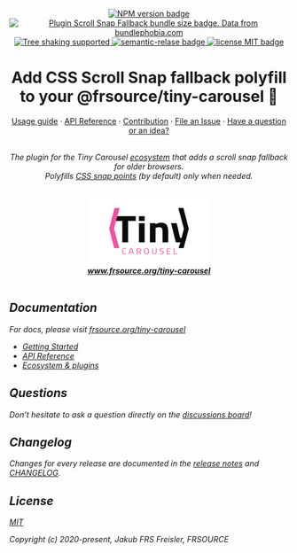 <p align="center">
  <a href="https://www.npmjs.com/package/">
    <img src="https://img.shields.io/npm/v/@frsource/tiny-carousel-plugin-scroll-snap-fallback" alt="NPM version badge">
  </a>
  <a href="https://bundlephobia.com/result?p=@frsource/tiny-carousel-plugin-scroll-snap-fallback" title="Visit bundlephobia for more details!">
    <img src="https://img.shields.io/bundlephobia/minzip/@frsource/tiny-carousel-plugin-scroll-snap-fallback" alt="Plugin Scroll Snap Fallback bundle size badge. Data from bundlephobia.com">
  </a>
  <a href="https://bundlephobia.com/result?p=@frsource/tiny-carousel-plugin-scroll-snap-fallback">
    <img src="https://badgen.net/bundlephobia/tree-shaking/@frsource/tiny-carousel-plugin-scroll-snap-fallback" alt="Tree shaking supported">
  </a>
  <a href="https://github.com/semantic-release/semantic-release">
    <img src="https://img.shields.io/badge/%20%20%F0%9F%93%A6%F0%9F%9A%80-semantic--release-e10079.svg" alt="semantic-relase badge">
  </a>
  <a href="https://github.com/FRSOURCE/tiny-carousel/blob/master/LICENSE">
    <img src="https://img.shields.io/github/license/FRSOURCE/tiny-carousel" alt="license MIT badge">
  </a>
</p>

<h1 align="center">Add CSS Scroll Snap fallback polyfill to your @frsource/tiny-carousel 🧩</h1>

<p align="center">
  <a href="https://www.frsource.org/tiny-carousel/guide/usage/#plugin-scroll-snap-fallback">Usage guide</a>
  ·
  <a href="https://www.frsource.org/tiny-carousel/api-reference/plugin-scroll-snap-fallback/">API Reference</a>
  ·
  <a href="https://www.frsource.org/tiny-carousel/contribution/">Contribution</a>
  ·
  <a href="https://github.com/FRSOURCE/tiny-carousel/issues">File an Issue</a>
  ·
  <a href="https://github.com/FRSOURCE/tiny-carousel/discussions">Have a question or an idea?</a>
  <br>
</p>

<p align="center">
  <br>
  <i>The plugin for the Tiny Carousel <a href="https://www.frsource.org/tiny-carousel/ecosystem/">ecosystem</a> that adds a scroll snap fallback for older browsers.
    <br>Polyfills <a href="https://developer.mozilla.org/en-US/docs/Web/CSS/CSS_Scroll_Snap">CSS snap points</a> (by default) only when needed.
  <br>
  <br>
</p>


<p align="center">
  <img src="../../src/logo.png" alt="Tiny carousel library logo" height="120px"/>
  <br>
  <a href="https://www.frsource.org/tiny-carousel"><strong>www.frsource.org/tiny-carousel</strong></a>
  <br>
  <br>
</p>


## Documentation

For docs, please visit [frsource.org/tiny-carousel](https://www.frsource.org/tiny-carousel/)

- [Getting Started](https://www.frsource.org/tiny-carousel/guide/usage/#plugin-scroll-snap-fallback)
- [API Reference](https://www.frsource.org/tiny-carousel/api-reference/plugin-scroll-snap-fallback/)
- [Ecosystem & plugins](https://www.frsource.org/tiny-carousel/ecosystem/)

## Questions

Don’t hesitate to ask a question directly on the [discussions board](https://github.com/FRSOURCE/tiny-carousel/discussions)!

## Changelog

Changes for every release are documented in the [release notes](https://github.com/FRSOURCE/tiny-carousel/releases) and [CHANGELOG](https://github.com/FRSOURCE/tiny-carousel/blob/master/packages/plugin-scroll-snap-fallback/CHANGELOG.md).

## License

[MIT](https://opensource.org/licenses/MIT)

Copyright (c) 2020-present, Jakub FRS Freisler, FRSOURCE
